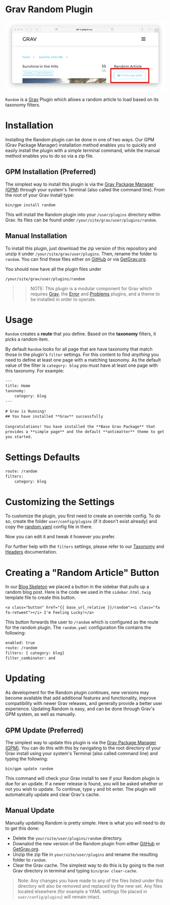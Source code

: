 # Grav Random Plugin

![Random](assets/readme_1.png)

`Random` is a [Grav][grav] Plugin which allows a random article to load based on its taxonomy filters.

# Installation

Installing the Random plugin can be done in one of two ways. Our GPM (Grav Package Manager) installation method enables you to quickly and easily install the plugin with a simple terminal command, while the manual method enables you to do so via a zip file. 

## GPM Installation (Preferred)

The simplest way to install this plugin is via the [Grav Package Manager (GPM)](http://learn.getgrav.org/advanced/grav-gpm) through your system's Terminal (also called the command line).  From the root of your Grav install type:

    bin/gpm install random

This will install the Random plugin into your `/user/plugins` directory within Grav. Its files can be found under `/your/site/grav/user/plugins/random`.

## Manual Installation

To install this plugin, just download the zip version of this repository and unzip it under `/your/site/grav/user/plugins`. Then, rename the folder to `random`. You can find these files either on [GitHub](https://github.com/getgrav/grav-plugin-random) or via [GetGrav.org](http://getgrav.org/downloads/plugins#extras).

You should now have all the plugin files under

    /your/site/grav/user/plugins/random

>> NOTE: This plugin is a modular component for Grav which requires [Grav](http://github.com/getgrav/grav), the [Error](https://github.com/getgrav/grav-plugin-error) and [Problems](https://github.com/getgrav/grav-plugin-problems) plugins, and a theme to be installed in order to operate.

# Usage

`Random` creates a **route** that you define. Based on the **taxonomy** filters, it picks a random item.

By default `Random` looks for all page that are have taxonomy that match those in the plugin's `filter` settings.  For this content to find _anything_ you need to define at
least one page with a matching taxonomy.  As the default value of the filter is `category: blog` you must have at least one page with this taxonomy. For example:

    ---
    title: Home
    taxonomy:
        category: blog
    ---

    # Grav is Running!
    ## You have installed **Grav** successfully

    Congratulations! You have installed the **Base Grav Package** that provides a **simple page** and the default **antimatter** theme to get you started.


# Settings Defaults

    route: /random
    filters:
        category: blog

# Customizing the Settings

To customize the plugin, you first need to create an override config. To do so, create the folder `user/config/plugins` (if it doesn't exist already) and copy the [random.yaml](random.yaml) config file in there.

Now you can edit it and tweak it however you prefer.

For further help with the `filters` settings, please refer to our [Taxonomy][taxonomy] and [Headers][headers] documentation.

# Creating a "Random Article" Button

In our [Blog Skeleton](http://demo.getgrav.org/blog-skeleton/) we placed a button in the sidebar that pulls up a random blog post. Here is the code we used in the `sidebar.html.twig` template file to create this button.

    <a class="button" href="{{ base_url_relative }}/random"><i class="fa fa-retweet"></i> I'm Feeling Lucky!</a>

This button forwards the user to `/random` which is configured as the route for the random plugin. The `random.yaml` configuration file contains the following:

    enabled: true
    route: /random
    filters: { category: blog}
    filter_combinator: and    

# Updating

As development for the Random plugin continues, new versions may become available that add additional features and functionality, improve compatibility with newer Grav releases, and generally provide a better user experience. Updating Random is easy, and can be done through Grav's GPM system, as well as manually.

## GPM Update (Preferred)

The simplest way to update this plugin is via the [Grav Package Manager (GPM)](http://learn.getgrav.org/advanced/grav-gpm). You can do this with this by navigating to the root directory of your Grav install using your system's Terminal (also called command line) and typing the following:

    bin/gpm update random

This command will check your Grav install to see if your Random plugin is due for an update. If a newer release is found, you will be asked whether or not you wish to update. To continue, type `y` and hit enter. The plugin will automatically update and clear Grav's cache.

## Manual Update

Manually updating Random is pretty simple. Here is what you will need to do to get this done:

* Delete the `your/site/user/plugins/random` directory.
* Downalod the new version of the Random plugin from either [GitHub](https://github.com/getgrav/grav-plugin-random) or [GetGrav.org](http://getgrav.org/downloads/plugins#extras).
* Unzip the zip file in `your/site/user/plugins` and rename the resulting folder to `random`.
* Clear the Grav cache. The simplest way to do this is by going to the root Grav directory in terminal and typing `bin/grav clear-cache`.

> Note: Any changes you have made to any of the files listed under this directory will also be removed and replaced by the new set. Any files located elsewhere (for example a YAML settings file placed in `user/config/plugins`) will remain intact.

[taxonomy]: http://learn.getgrav.org/content/taxonomy
[headers]: http://learn.getgrav.org/content/headers
[grav]: http://github.com/getgrav/grav
